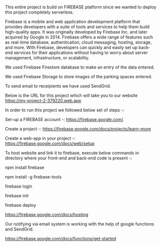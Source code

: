 This entire project is build on FIREBASE platform since we wanted to deploy this project completely serverless.

Firebase is a mobile and web application development platform that provides developers with a suite of tools and services to help them build high-quality apps. 
It was originally developed by Firebase Inc. and later acquired by Google in 2014.
Firebase offers a wide range of features such as real-time database, authentication, cloud messaging, hosting, storage, and more.
With Firebase, developers can quickly and easily set up back-end services for their applications without having to worry about server management, infrastructure, or scalability.

We used Firebase Firestore database to make an entry of the data entered.

We used Firebase Storage to store images of the parking spaces entered.

To send email to receipients we have used SendGrid. 


Below is the URL for this project which will take you to our website
https://my-project-2-379220.web.app


In order to run this project we followed below set of steps -:

Set-up a FIREBASE account -:
https://firebase.google.com/.

Create a project -:
https://firebase.google.com/docs/projects/learn-more

Create a web-app in your project -:
https://firebase.google.com/docs/web/setup

To host website and link it to firebase, execute below commands in directory where your front-end and back-end code is present -:

npm install firebase

npm install -g firebase-tools

firebase login

firebase init

firebase deploy

https://firebase.google.com/docs/hosting

Our notifying via email system is working with the help of google functions and SendGrid.

https://firebase.google.com/docs/functions/get-started


